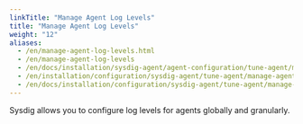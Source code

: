 ```yaml
---
linkTitle: "Manage Agent Log Levels"
title: "Manage Agent Log Levels"
weight: "12"
aliases:
  - /en/manage-agent-log-levels.html
  - /en/manage-agent-log-levels
  - /en/docs/installation/sysdig-agent/agent-configuration/tune-agent/manage-agent-log-levels/
  - /en/installation/configuration/sysdig-agent/tune-agent/manage-agent-log-levels/
  - /en/docs/installation/configuration/sysdig-agent/tune-agent/manage-agent-log-levels/
---
```


Sysdig allows you to configure log levels for agents globally and granularly.
